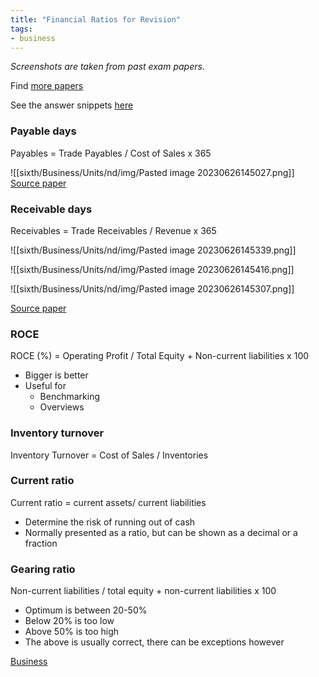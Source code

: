 ```yaml
---
title: "Financial Ratios for Revision"
tags:
- business
---
```


*Screenshots are taken from past exam papers.*

Find [more papers](https://www.savemyexams.co.uk/a-level/business/aqa/-/pages/past-papers/)

See the answer snippets [here](sixth/Business/Units/nd/FinancialRatiosMarkscheme)

### Payable days

Payables = Trade Payables / Cost of Sales x 365

![[sixth/Business/Units/nd/img/Pasted image 20230626145027.png]]
[Source paper](https://filestore.aqa.org.uk/sample-papers-and-mark-schemes/2021/november/AQA-71321-QP-NOV21.PDF)


### Receivable days

Receivables = Trade Receivables / Revenue x 365


![[sixth/Business/Units/nd/img/Pasted image 20230626145339.png]]

![[sixth/Business/Units/nd/img/Pasted image 20230626145416.png]]

![[sixth/Business/Units/nd/img/Pasted image 20230626145307.png]]

[Source paper](https://filestore.aqa.org.uk/sample-papers-and-mark-schemes/2021/november/AQA-71322-QP-NOV21.PDF)

### ROCE

ROCE (%) = Operating Profit / Total Equity + Non-current liabilities x 100

- Bigger is better
- Useful for
	- Benchmarking
	- Overviews

### Inventory turnover

Inventory Turnover = Cost of Sales / Inventories


### Current ratio

Current ratio = current assets/ current liabilities

- Determine the risk of running out of cash
- Normally presented as a ratio, but can be shown as a decimal or a fraction

### Gearing ratio

Non-current liabilities / total equity + non-current liabilities x 100

- Optimum is between 20-50%
- Below 20% is too low
- Above 50% is too high
- The above is usually correct, there can be exceptions however


[Business](/Business)
